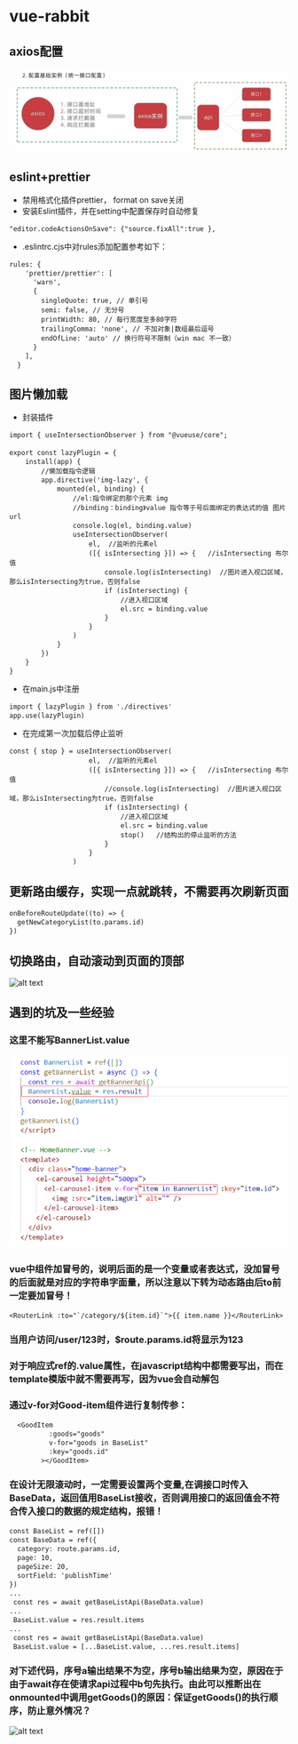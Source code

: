 # vue-rabbit

## axios配置
![alt text](./readme_img/image1.png)

## eslint+prettier
+ 禁用格式化插件prettier， format on save关闭
+ 安装Eslint插件，并在setting中配置保存时自动修复
```
"editor.codeActionsOnSave": {"source.fixAll":true },
```
+ .eslintrc.cjs中对rules添加配置参考如下：
```
rules: {
    'prettier/prettier': [
      'warn',
      {
        singleQuote: true, // 单引号
        semi: false, // 无分号
        printWidth: 80, // 每行宽度至多80字符
        trailingComma: 'none', // 不加对象|数组最后逗号
        endOfLine: 'auto' // 换行符号不限制（win mac 不一致）
      }
    ],
  }
```
## 图片懒加载
+ 封装插件
```
import { useIntersectionObserver } from "@vueuse/core";

export const lazyPlugin = {
    install(app) {
        //懒加载指令逻辑
        app.directive('img-lazy', {
            mounted(el, binding) {
                //el:指令绑定的那个元素 img
                //binding：binding》value 指令等于号后面绑定的表达式的值 图片url
                console.log(el, binding.value)
                useIntersectionObserver(
                    el,  //监听的元素el
                    ([{ isIntersecting }]) => {   //isIntersecting 布尔值
                        console.log(isIntersecting)  //图片进入视口区域，那么isIntersecting为true，否则false
                        if (isIntersecting) {
                            //进入视口区域
                            el.src = binding.value
                        }
                    }
                )
            }
        })
    }
}
```
+ 在main.js中注册
```
import { lazyPlugin } from './directives'
app.use(lazyPlugin)
```
+ 在完成第一次加载后停止监听
```
const { stop } = useIntersectionObserver(
                    el,  //监听的元素el
                    ([{ isIntersecting }]) => {   //isIntersecting 布尔值
                        //console.log(isIntersecting)  //图片进入视口区域，那么isIntersecting为true，否则false
                        if (isIntersecting) {
                            //进入视口区域
                            el.src = binding.value
                            stop()   //结构出的停止监听的方法
                        }
                    }
                )

```
## 更新路由缓存，实现一点就跳转，不需要再次刷新页面
```
onBeforeRouteUpdate((to) => {
  getNewCategoryList(to.params.id)
})
```
## 切换路由，自动滚动到页面的顶部
![alt text](image3.jpg)

## 遇到的坑及一些经验
### 这里不能写BannerList.value
![alt text](./readme_img/image2.png)

### vue中组件加冒号的，说明后面的是一个变量或者表达式，没加冒号的后面就是对应的字符串字面量，所以注意以下转为动态路由后to前一定要加冒号！
```
<RouterLink :to="`/category/${item.id}`">{{ item.name }}</RouterLink>
```
### 当用户访问/user/123时，$route.params.id将显示为123

### 对于响应式ref的.value属性，在javascript结构中都需要写出，而在template模版中就不需要再写，因为vue会自动解包


### 通过v-for对Good-item组件进行复制传参：
```
  <GoodItem
          :goods="goods"
          v-for="goods in BaseList"
          :key="goods.id"
        ></GoodItem>
```

### 在设计无限滚动时，一定需要设置两个变量,在调接口时传入BaseData，返回值用BaseList接收，否则调用接口的返回值会不符合传入接口的数据的规定结构，报错！
```
const BaseList = ref([])
const BaseData = ref({
  category: route.params.id,
  page: 10,
  pageSize: 20,
  sortField: 'publishTime'
})
...
 const res = await getBaseListApi(BaseData.value) 
...
 BaseList.value = res.result.items
...
 const res = await getBaseListApi(BaseData.value)
 BaseList.value = [...BaseList.value, ...res.result.items]
```

### 对下述代码，序号a输出结果不为空，序号b输出结果为空，原因在于由于await存在使请求api过程中b句先执行。由此可以推断出在onmounted中调用getGoods()的原因：保证getGoods()的执行顺序，防止意外情况？
![alt text](image4.jpg)


